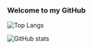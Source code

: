 ### Welcome to my GitHub

<!--
**CenzOh/CenzOh** is a ✨ _special_ ✨ repository because its `README.md` (this file) appears on your GitHub profile.

Here are some ideas to get you started:

- 🔭 I’m currently working on ...
- 🌱 I’m currently learning ...
- 👯 I’m looking to collaborate on ...
- 🤔 I’m looking for help with ...
- 💬 Ask me about ...
- 📫 How to reach me: ...
- 😄 Pronouns: ...
- ⚡ Fun fact: ...
-->

![Top Langs](https://github-readme-stats-cenzoh.vercel.app/api/top-langs/?username=CenzOh&layout=compact&theme=darcula)

![GitHub stats](https://github-readme-stats-cenzoh.vercel.app/api?username=CenzOh&show_icons=true&theme=darcula)

